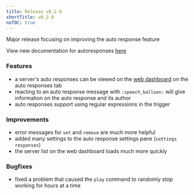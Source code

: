 ```yaml
---
title: Release v0.2.0
shortTitle: v0.2.0
noTOC: true
---
```


Major release focusing on improving the auto response feature

View new documentation for autoresponses [here](/features/auto-responses)

### Features

* a server's auto responses can be viewed on the [web dashboard](https://archit.us/app) on the auto responses tab
* reacting to an auto response message with `:speech_balloon:` will give information on the auto response and its author
* auto responses support using regular expressions in the trigger

### Improvements

* error messages for `set` and `remove` are much more helpful
* added many settings to the auto response settings pane (`settings responses`)
* the server list on the web dashboard loads much more quickly

### Bugfixes

* fixed a problem that caused the `play` command to randomly stop working for hours at a time

